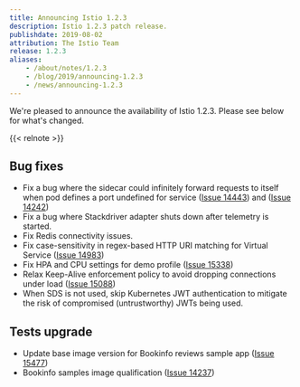 ```yaml
---
title: Announcing Istio 1.2.3
description: Istio 1.2.3 patch release.
publishdate: 2019-08-02
attribution: The Istio Team
release: 1.2.3
aliases:
    - /about/notes/1.2.3
    - /blog/2019/announcing-1.2.3
    - /news/announcing-1.2.3
---
```


We're pleased to announce the availability of Istio 1.2.3. Please see below for what's changed.

{{< relnote >}}

## Bug fixes

- Fix a bug where the sidecar could infinitely forward requests to itself when pod defines a port undefined for service ([Issue 14443](https://github.com/istio/istio/issues/14443)) and ([Issue 14242](https://github.com/istio/istio/issues/14242))
- Fix a bug where Stackdriver adapter shuts down after telemetry is started.
- Fix Redis connectivity issues.
- Fix case-sensitivity in regex-based HTTP URI matching for Virtual Service ([Issue 14983](https://github.com/istio/istio/issues/14983))
- Fix HPA and CPU settings for demo profile ([Issue 15338](https://github.com/istio/istio/issues/15338))
- Relax Keep-Alive enforcement policy to avoid dropping connections under load ([Issue 15088](https://github.com/istio/istio/issues/15088))
- When SDS is not used, skip Kubernetes JWT authentication to mitigate the risk of compromised (untrustworthy) JWTs being used.

## Tests upgrade

- Update base image version for Bookinfo reviews sample app ([Issue 15477](https://github.com/istio/istio/issues/15477))
- Bookinfo samples image qualification ([Issue 14237](https://github.com/istio/istio/issues/14237))
